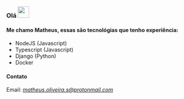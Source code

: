 ### Olá <img src="https://raw.githubusercontent.com/MartinHeinz/MartinHeinz/master/wave.gif" width="30px">


#### Me chamo Matheus, essas são tecnológias que tenho experiência:

  - NodeJS (Javascript)
  - Typescript (Javascript)
  - Django (Python)
  - Docker

  
#### Contato
Email: *matheus.oliveira.s@protonmail.com*

